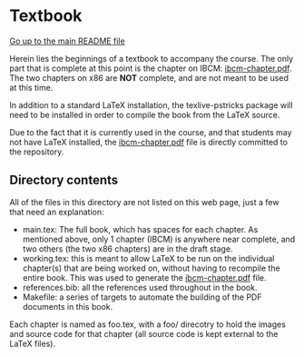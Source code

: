 Textbook
========

[Go up to the main README file](../README.html)

Herein lies the beginnings of a textbook to accompany the course.  The
only part that is complete at this point is the chapter on IBCM:
[ibcm-chapter.pdf](ibcm-chapter.pdf).  The two chapters on x86 are
**NOT** complete, and are not meant to be used at this time.

In addition to a standard LaTeX installation, the texlive-pstricks
package will need to be installed in order to compile the book from
the LaTeX source.

Due to the fact that it is currently used in the course, and that
students may not have LaTeX installed, the
[ibcm-chapter.pdf](ibcm-chapter.pdf) file is directly committed to the
repository.


Directory contents
------------------

All of the files in this directory are not listed on this web page,
just a few that need an explanation:

- main.tex: The full book, which has spaces for each chapter.  As
  mentioned above, only 1 chapter (IBCM) is anywhere near complete,
  and two others (the two x86 chapters) are in the draft stage.
- working.tex: this is meant to allow LaTeX to be run on the
  individual chapter(s) that are being worked on, without having to
  recompile the entire book.  This was used to generate the
  [ibcm-chapter.pdf](ibcm-chapter.pdf) file.
- references.bib: all the references used throughout in the book.
- Makefile: a series of targets to automate the building of the PDF
  documents in this book.

Each chapter is named as foo.tex, with a foo/ direcotry to hold the
images and source code for that chapter (all source code is kept
external to the LaTeX files).